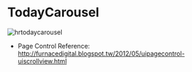 # TodayCarousel

![hrtodaycarousel](https://cloud.githubusercontent.com/assets/4587819/17925751/c5da0164-6a20-11e6-88c2-f682dfa288f9.gif)

* Page Control Reference: http://furnacedigital.blogspot.tw/2012/05/uipagecontrol-uiscrollview.html
